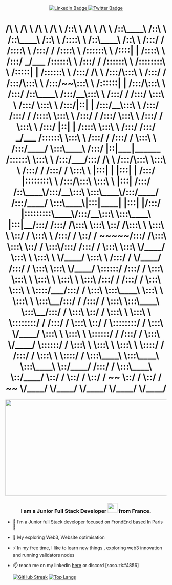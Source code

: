 
<div id="header" align="center">
</div>
<div id="badges" align="center">
  <a href="https://www.linkedin.com/in/safoan-touil-0764ab1aa/">
    <img src="https://img.shields.io/badge/LinkedIn-blue?style=for-the-badge&logo=linkedin&logoColor=white" alt="LinkedIn Badge"/>
  </a>
  <a href="https://twitter.com/TouilSafoan2">
    <img src="https://img.shields.io/badge/Twitter-blue?style=for-the-badge&logo=twitter&logoColor=white" alt="Twitter Badge"/>
  </a>
</div>
<h1 align="center">
         /\    \                  /\    \                  /\    \          /\    \                 /::\    \                 /\    \                  /\    \         
        /::\____\                /::\    \                /::\____\        /::\    \               /::::\    \               /::\____\                /::\    \        
       /:::/    /               /::::\    \              /:::/    /       /::::\    \             /::::::\    \             /::::|   |               /::::\    \       
      /:::/   _/___            /::::::\    \            /:::/    /       /::::::\    \           /::::::::\    \           /:::::|   |              /::::::\    \      
     /:::/   /\    \          /:::/\:::\    \          /:::/    /       /:::/\:::\    \         /:::/~~\:::\    \         /::::::|   |             /:::/\:::\    \     
    /:::/   /::\____\        /:::/__\:::\    \        /:::/    /       /:::/  \:::\    \       /:::/    \:::\    \       /:::/|::|   |            /:::/__\:::\    \    
   /:::/   /:::/    /       /::::\   \:::\    \      /:::/    /       /:::/    \:::\    \     /:::/    / \:::\    \     /:::/ |::|   |           /::::\   \:::\    \   
  /:::/   /:::/   _/___    /::::::\   \:::\    \    /:::/    /       /:::/    / \:::\    \   /:::/____/   \:::\____\   /:::/  |::|___|______    /::::::\   \:::\    \  
 /:::/___/:::/   /\    \  /:::/\:::\   \:::\    \  /:::/    /       /:::/    /   \:::\    \ |:::|    |     |:::|    | /:::/   |::::::::\    \  /:::/\:::\   \:::\    \ 
|:::|   /:::/   /::\____\/:::/__\:::\   \:::\____\/:::/____/       /:::/____/     \:::\____\|:::|____|     |:::|    |/:::/    |:::::::::\____\/:::/__\:::\   \:::\____\
|:::|__/:::/   /:::/    /\:::\   \:::\   \::/    /\:::\    \       \:::\    \      \::/    / \:::\    \   /:::/    / \::/    / ~~~~~/:::/    /\:::\   \:::\   \::/    /
 \:::\/:::/   /:::/    /  \:::\   \:::\   \/____/  \:::\    \       \:::\    \      \/____/   \:::\    \ /:::/    /   \/____/      /:::/    /  \:::\   \:::\   \/____/ 
  \::::::/   /:::/    /    \:::\   \:::\    \       \:::\    \       \:::\    \                \:::\    /:::/    /                /:::/    /    \:::\   \:::\    \     
   \::::/___/:::/    /      \:::\   \:::\____\       \:::\    \       \:::\    \                \:::\__/:::/    /                /:::/    /      \:::\   \:::\____\    
    \:::\__/:::/    /        \:::\   \::/    /        \:::\    \       \:::\    \                \::::::::/    /                /:::/    /        \:::\   \::/    /    
     \::::::::/    /          \:::\   \/____/          \:::\    \       \:::\    \                \::::::/    /                /:::/    /          \:::\   \/____/     
      \::::::/    /            \:::\    \               \:::\    \       \:::\    \                \::::/    /                /:::/    /            \:::\    \         
       \::::/    /              \:::\____\               \:::\____\       \:::\____\                \::/____/                /:::/    /              \:::\____\        
        \::/____/                \::/    /                \::/    /        \::/    /                 ~~                      \::/    /                \::/    /        
         ~~                       \/____/                  \/____/          \/____/                                           \/____/                  \/____/         
                                                                                                                                                                       
</h1>

<div align="center">
  <img src="https://media.giphy.com/media/dWesBcTLavkZuG35MI/giphy.gif" width="600" height="300"/>
</div>

<h3 align="center">
I am a Junior Full Stack Developer <img src="https://media.giphy.com/media/WUlplcMpOCEmTGBtBW/giphy.gif" width="30"> from France.
</h3>

- :telescope: I’m a Junior full Stack developer focused on FrondEnd based In Paris :telescope: 
- :seedling: My exploring Web3, Website optimisation 

- :zap: In my free time, I like to learn new things , exploring web3 innovation and running validators nodes 

- :mailbox: reach me on my linkedin <a href="https://www.linkedin.com/in/safoan-touil-0764ab1aa/">here</a> or discord [soso.zk#4856]

  [![GitHub Streak](http://github-readme-streak-stats.herokuapp.com?user=pegasus4me&theme=dark&background=FFFFF)](https://git.io/streak-stats)
[![Top Langs](https://github-readme-stats.vercel.app/api/top-langs/?username=pegasus4me&layout=donut)](https://github.com/anuraghazra/github-readme-stats)

